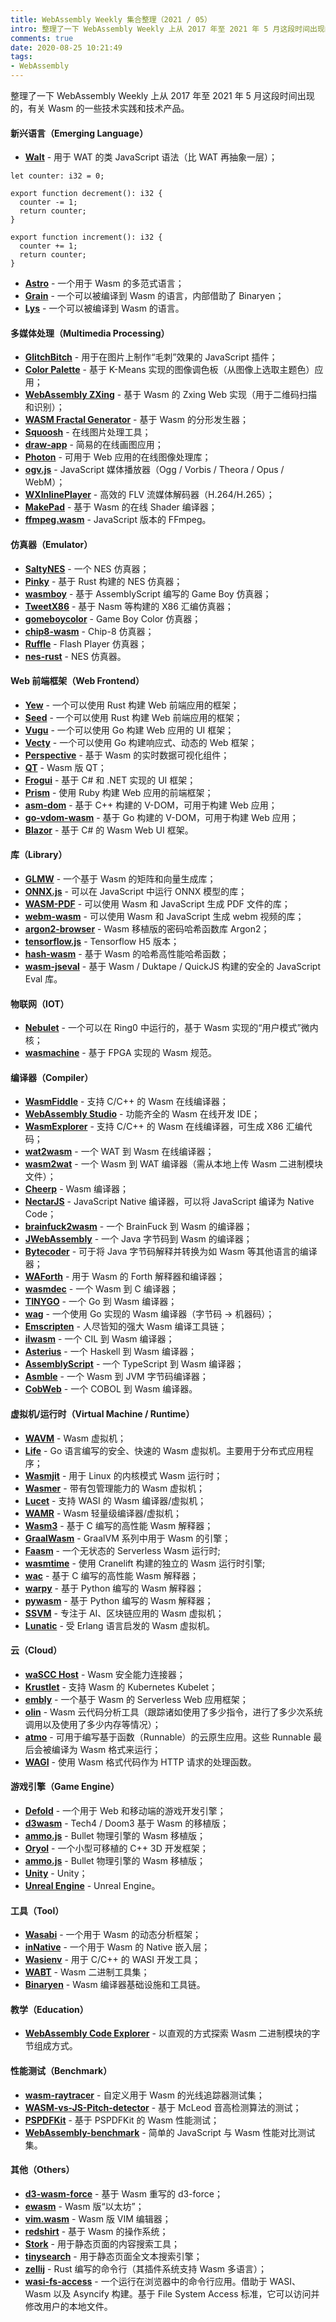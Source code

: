 ```yaml
---
title: WebAssembly Weekly 集合整理（2021 / 05）
intro: 整理了一下 WebAssembly Weekly 上从 2017 年至 2021 年 5 月这段时间出现的，有关 Wasm 的一些技术实践和技术产品。
comments: true
date: 2020-08-25 10:21:49
tags:
- WebAssembly
---
```


整理了一下 WebAssembly Weekly 上从 2017 年至 2021 年 5 月这段时间出现的，有关 Wasm 的一些技术实践和技术产品。

#### 新兴语言（Emerging Language）

* **[Walt](https://github.com/ballercat/walt)** - 用于 WAT 的类 JavaScript 语法（比 WAT 再抽象一层）；

```text
let counter: i32 = 0;

export function decrement(): i32 {
  counter -= 1;
  return counter;
}

export function increment(): i32 {
  counter += 1;
  return counter;
}
```

* **[Astro](https://github.com/astrolang/astro)** - 一个用于 Wasm 的多范式语言；
* **[Grain](https://github.com/grain-lang/grain)** - 一个可以被编译到 Wasm 的语言，内部借助了 Binaryen；
* **[Lys](https://github.com/lys-lang/lys)** - 一个可以被编译到 Wasm 的语言。

#### 多媒体处理（Multimedia Processing）

* **[GlitchBitch](https://github.com/msafronov/glitchbitch)** - 用于在图片上制作“毛刺”效果的 JavaScript 插件；
* **[Color Palette](https://github.com/novoselrok/color-palette-wasm)** - 基于 K-Means 实现的图像调色板（从图像上选取主题色）应用；
* **[WebAssembly ZXing](https://github.com/yushulx/zxing-cpp-emscripten)** - 基于 Wasm 的 Zxing Web 实现（用于二维码扫描和识别）；
* **[WASM Fractal Generator](https://github.com/jsdw/wasm-fractal)** - 基于 Wasm 的分形发生器；
* **[Squoosh](https://squoosh.app/)** - 在线图片处理工具；
* **[draw-app](https://github.com/lynnagara/draw-app)** - 简易的在线画图应用；
* **[Photon](https://github.com/silvia-odwyer/photon)** - 可用于 Web 应用的在线图像处理库；
* **[ogv.js](https://github.com/brion/ogv.js)** - JavaScript 媒体播放器（Ogg / Vorbis / Theora / Opus / WebM）；
* **[WXInlinePlayer](https://github.com/qiaozi-tech/WXInlinePlayer)** - 高效的 FLV 流媒体解码器（H.264/H.265）；
* **[MakePad](https://github.com/makepad/makepad)** - 基于 Wasm 的在线 Shader 编译器；
* **[ffmpeg.wasm](https://github.com/ffmpegwasm/ffmpeg.wasm)** - JavaScript 版本的 FFmpeg。



#### 仿真器（Emulator）

* **[SaltyNES](https://github.com/workhorsy/SaltyNES)** - 一个 NES 仿真器；
* **[Pinky](https://github.com/koute/pinky/tree/master/pinky-web)** - 基于 Rust 构建的 NES 仿真器；
* **[wasmboy](https://github.com/torch2424/wasmBoy)** - 基于 AssemblyScript 编写的 Game Boy 仿真器；
* **[TweetX86](https://github.com/AntoineViau/tweetx86)** - 基于 Nasm 等构建的 X86 汇编仿真器；
* **[gomeboycolor](https://github.com/djhworld/gomeboycolor-wasm)** - Game Boy Color 仿真器；
* **[chip8-wasm](https://github.com/shlomnissan/chip8-wasm)** - Chip-8 仿真器；
* **[Ruffle](https://github.com/ruffle-rs/ruffle)** - Flash Player 仿真器；
* **[nes-rust](https://github.com/takahirox/nes-rust)** - NES 仿真器。

#### Web 前端框架（Web Frontend）

* **[Yew](https://github.com/yewstack/yew)** - 一个可以使用 Rust 构建 Web 前端应用的框架；
* **[Seed](https://github.com/seed-rs/seed)** - 一个可以使用 Rust 构建 Web 前端应用的框架；
* **[Vugu](https://github.com/vugu/vugu)** - 一个可以使用 Go 构建 Web 应用的 UI 框架；
* **[Vecty](https://github.com/hexops/vecty)** - 一个可以使用 Go 构建响应式、动态的 Web 框架；
* **[Perspective](https://github.com/finos/perspective/)** - 基于 Wasm 的实时数据可视化组件；
* **[QT](https://www.qt.io/blog/2018/05/22/qt-for-webassembly)** - Wasm 版 QT；
* **[Frogui](https://www.lesarde.com/)** - 基于 C# 和 .NET 实现的 UI 框架；
* **[Prism](https://github.com/prism-rb/prism)** - 使用 Ruby 构建 Web 应用的前端框架；
* **[asm-dom](https://github.com/mbasso/asm-dom)** - 基于 C++ 构建的 V-DOM，可用于构建 Web 应用；
* **[go-vdom-wasm](https://github.com/mfrachet/go-vdom-wasm)** - 基于 Go 构建的 V-DOM，可用于构建 Web 应用；
* **[Blazor](https://github.com/dotnet/aspnetcore)** - 基于 C# 的 Wasm Web UI 框架。


#### 库（Library）

* **[GLMW](https://maierfelix.github.io/glmw/)** - 一个基于 Wasm 的矩阵和向量生成库；
* **[ONNX.js](https://github.com/Microsoft/onnxjs)** - 可以在 JavaScript 中运行 ONNX 模型的库；
* **[WASM-PDF](https://github.com/jussiniinikoski/wasm-pdf)** - 可以使用 Wasm 和 JavaScript 生成 PDF 文件的库；
* **[webm-wasm](https://github.com/GoogleChromeLabs/webm-wasm)** - 可以使用 Wasm 和 JavaScript 生成 webm 视频的库；
* **[argon2-browser](https://github.com/antelle/argon2-browser)** - Wasm 移植版的密码哈希函数库 Argon2；
* **[tensorflow.js](https://blog.tensorflow.org/2020/03/introducing-webassembly-backend-for-tensorflow-js.html)** - Tensorflow H5 版本；
* **[hash-wasm](https://github.com/Daninet/hash-wasm)** - 基于 Wasm 的哈希高性能哈希函数；
* **[wasm-jseval](https://github.com/maple3142/wasm-jseval)** - 基于 Wasm / Duktape / QuickJS 构建的安全的 JavaScript Eval 库。



#### 物联网（IOT）

* **[Nebulet](https://github.com/nebulet/nebulet)** - 一个可以在 Ring0 中运行的，基于 Wasm 实现的“用户模式”微内核；
* **[wasmachine](https://github.com/piranna/wasmachine)** - 基于 FPGA 实现的 Wasm 规范。

#### 编译器（Compiler）

* **[WasmFiddle](https://wasdk.github.io/WasmFiddle/)** - 支持 C/C++ 的 Wasm 在线编译器；
* **[WebAssembly Studio](https://webassembly.studio/)** - 功能齐全的 Wasm 在线开发 IDE；
* **[WasmExplorer](https://mbebenita.github.io/WasmExplorer/)** - 支持 C/C++ 的 Wasm 在线编译器，可生成 X86 汇编代码；
* **[wat2wasm](https://cdn.rawgit.com/WebAssembly/wabt/fb986fbd/demo/wat2wasm/)** - 一个 WAT 到 Wasm 在线编译器；
* **[wasm2wat](https://cdn.rawgit.com/WebAssembly/wabt/fb986fbd/demo/wasm2wat/)** - 一个 Wasm 到 WAT 编译器（需从本地上传 Wasm 二进制模块文件）；
* **[Cheerp](https://www.leaningtech.com/pages/cheerp.html)** - Wasm 编译器；
* **[NectarJS](https://github.com/NectarJS/nectarjs)** - JavaScript Native 编译器，可以将 JavaScript 编译为 Native Code；
* **[brainfuck2wasm](https://github.com/verdie-g/brainfuck2wasm)** - 一个 BrainFuck 到 Wasm 的编译器；
* **[JWebAssembly](https://github.com/i-net-software/JWebAssembly)** - 一个 Java 字节码到 Wasm 的编译器；
* **[Bytecoder](https://github.com/mirkosertic/Bytecoder)** - 可于将 Java 字节码解释并转换为如 Wasm 等其他语言的编译器；
* **[WAForth](https://github.com/remko/waforth)** - 用于 Wasm 的 Forth 解释器和编译器；
* **[wasmdec](https://github.com/wwwg/wasmdec)** - 一个 Wasm 到 C 编译器；
* **[TINYGO](https://tinygo.org/)** - 一个 Go 到 Wasm 编译器；
* **[wag](https://github.com/tsavola/wag)** - 一个使用 Go 实现的 Wasm 编译器（字节码 -> 机器码）；
* **[Emscripten](https://emscripten.org/)** - 人尽皆知的强大 Wasm 编译工具链；
* **[ilwasm](https://github.com/kg/ilwasm)** - 一个 CIL 到 Wasm 编译器；
* **[Asterius](https://github.com/tweag/asterius)** - 一个 Haskell 到 Wasm 编译器；
* **[AssemblyScript](https://github.com/AssemblyScript/assemblyscript)** - 一个 TypeScript 到 Wasm 编译器；
* **[Asmble](https://github.com/cretz/asmble)** - 一个 Wasm 到 JVM 字节码编译器；
* **[CobWeb](https://github.com/cloudflare/cobweb)** - 一个 COBOL 到 Wasm 编译器。


#### 虚拟机/运行时（Virtual Machine / Runtime）

* **[WAVM](https://github.com/WAVM/WAVM)** - Wasm 虚拟机；
* **[Life](https://github.com/perlin-network/life)** - Go 语言编写的安全、快速的 Wasm 虚拟机。主要用于分布式应用程序；
* **[Wasmjit](https://github.com/kenny-ngo/wasmjit)** - 用于 Linux 的内核模式 Wasm 运行时；
* **[Wasmer](https://wasmer.io/)** - 带有包管理能力的 Wasm 虚拟机；
* **[Lucet](https://github.com/bytecodealliance/lucet)** - 支持 WASI 的 Wasm 编译器/虚拟机；
* **[WAMR](https://github.com/bytecodealliance/wasm-micro-runtime)** - Wasm 轻量级编译器/虚拟机；
* **[Wasm3](https://github.com/wasm3/wasm3)** - 基于 C 编写的高性能 Wasm 解释器；
* **[GraalWasm](https://github.com/oracle/graal/tree/master/wasm)** - GraalVM 系列中用于 Wasm 的引擎；
* **[Faasm](https://github.com/lsds/Faasm)** - 一个无状态的 Serverless Wasm 运行时;
* **[wasmtime](https://github.com/bytecodealliance/wasmtime)** - 使用 Cranelift 构建的独立的 Wasm 运行时引擎;
* **[wac](https://github.com/kanaka/wac)** -  基于 C 编写的高性能 Wasm 解释器；
* **[warpy](https://github.com/kanaka/warpy)** -  基于 Python 编写的 Wasm 解释器；
* **[pywasm](https://github.com/mohanson/pywasm)** -  基于 Python 编写的 Wasm 解释器；
* **[SSVM](https://github.com/second-state/SSVM)** -  专注于 AI、区块链应用的 Wasm 虚拟机；
* **[Lunatic](https://github.com/lunatic-solutions/lunatic)** -  受 Erlang 语言启发的 Wasm 虚拟机。



#### 云（Cloud）

* **[waSCC Host](https://github.com/wascc/wascc-host)** - Wasm 安全能力连接器；
* **[Krustlet](https://github.com/deislabs/krustlet)** - 支持 Wasm 的 Kubernetes Kubelet；
* **[embly](https://github.com/embly/embly)** - 一个基于 Wasm 的 Serverless Web 应用框架；
* **[olin](https://github.com/Xe/olin)** - Wasm 云代码分析工具（跟踪诸如使用了多少指令，进行了多少次系统调用以及使用了多少内存等情况）；
* **[atmo](https://github.com/suborbital/atmo)** - 可用于编写基于函数（Runnable）的云原生应用。这些 Runnable 最后会被编译为 Wasm 格式来运行；
* **[WAGI](https://github.com/deislabs/wagi)** - 使用 Wasm 格式代码作为 HTTP 请求的处理函数。


#### 游戏引擎（Game Engine）

* **[Defold](https://forum.defold.com/t/defold-1-2-141-has-been-released/33996)** - 一个用于 Web 和移动端的游戏开发引擎；
* **[d3wasm](https://github.com/gabrielcuvillier/d3wasm)** - Tech4 / Doom3 基于 Wasm 的移植版；
* **[ammo.js](https://github.com/kripken/ammo.js)** - Bullet 物理引擎的 Wasm 移植版；
* **[Oryol](https://github.com/floooh/oryol)** - 一个小型可移植的 C++ 3D 开发框架；
* **[ammo.js](https://github.com/kripken/ammo.js)** - Bullet 物理引擎的 Wasm 移植版；
* **[Unity](https://blogs.unity3d.com/2018/08/15/webassembly-is-here/)** - Unity；
* **[Unreal Engine](https://docs.unrealengine.com/en-US/Platforms/HTML5/GettingStarted/index.html)** - Unreal Engine。

#### 工具（Tool）

* **[Wasabi](https://github.com/danleh/wasabi)** - 一个用于 Wasm 的动态分析框架；
* **[inNative](https://github.com/innative-sdk/innative)** - 一个用于 Wasm 的 Native 嵌入层；
* **[Wasienv](https://github.com/wasienv/wasienv)** - 用于 C/C++ 的 WASI 开发工具；
* **[WABT](https://github.com/WebAssembly/wabt)** - Wasm 二进制工具集；
* **[Binaryen](https://github.com/WebAssembly/binaryen)** - Wasm 编译器基础设施和工具链。

#### 教学（Education）

* **[WebAssembly Code Explorer](https://wasdk.github.io/wasmcodeexplorer/)** - 以直观的方式探索 Wasm 二进制模块的字节组成方式。


#### 性能测试（Benchmark）

* **[wasm-raytracer](https://github.com/mtharrison/wasm-raytracer)** - 自定义用于 Wasm 的光线追踪器测试集；
* **[WASM-vs-JS-Pitch-detector](https://github.com/bojan88/WASM-vs-JS-Pitch-detector)** - 基于 McLeod 音高检测算法的测试；
* **[PSPDFKit](https://pspdfkit.com/blog/2018/a-real-world-webassembly-benchmark)** - 基于 PSPDFKit 的 Wasm 性能测试；
* **[WebAssembly-benchmark](https://github.com/takahirox/WebAssembly-benchmark)** - 简单的 JavaScript 与 Wasm 性能对比测试集。


#### 其他（Others）

* **[d3-wasm-force](https://github.com/ColinEberhardt/d3-wasm-force)** - 基于 Wasm 重写的 d3-force；
* **[ewasm](https://github.com/ewasm/design)** - Wasm 版“以太坊”；
* **[vim.wasm](https://github.com/rhysd/vim.wasm)** - Wasm 版 VIM 编辑器；
* **[redshirt](https://github.com/tomaka/redshirt)** - 基于 Wasm 的操作系统；
* **[Stork](https://github.com/jameslittle230/stork)** - 用于静态页面的内容搜索工具；
* **[tinysearch](https://github.com/tinysearch/tinysearch)** - 用于静态页面全文本搜索引擎；
* **[zellij](https://github.com/zellij-org/zellij)** - Rust 编写的命令行（其插件系统支持 Wasm 多语言）；
* **[wasi-fs-access](https://github.com/GoogleChromeLabs/wasi-fs-access)** - 一个运行在浏览器中的命令行应用。借助于 WASI、Wasm 以及 Asyncify 构建。基于 File System Access 标准，它可以访问并修改用户的本地文件。
